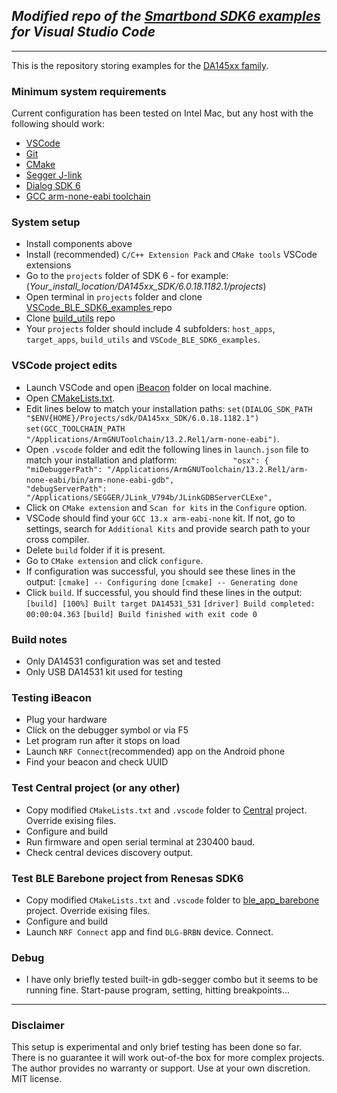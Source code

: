 ﻿## *Modified repo of the [Smartbond SDK6 examples](https://github.com/dialog-semiconductor/BLE_SDK6_examples) for Visual Studio Code*
---

This is the repository storing examples for the [DA145xx family](https://www.renesas.com/eu/en/products/interface-connectivity/wireless-communications/bluetooth-low-energy/da14531-smartbond-ultra-low-power-bluetooth-51-system-chip).

### Minimum system requirements
Current configuration has been tested on Intel Mac, but any host with the following should work:

- [VSCode](https://code.visualstudio.com/)
- [Git](https://git-scm.com/)
- [CMake](https://cmake.org/)
- [Segger J-link](https://www.segger.com/downloads/jlink/)
- [Dialog SDK 6](https://www.renesas.com/us/en/document/swo/sdk601811821-da1453x-da145856?r=1564826)
- [GCC arm-none-eabi toolchain](https://developer.arm.com/downloads/-/arm-gnu-toolchain-downloads)

### System setup
- Install components above
- Install (recommended) `C/C++ Extension Pack` and `CMake tools` VSCode extensions
- Go to the `projects` folder of SDK 6 - for example: (*Your_install_location/DA145xx_SDK/6.0.18.1182.1/projects*)
- Open terminal in `projects` folder and clone [VSCode_BLE_SDK6_examples
](https://github.com/vvveasel/VSCode_BLE_SDK6_examples) repo
- Clone [build_utils](https://github.com/vvveasel/build_utils) repo
- Your `projects` folder should include 4 subfolders: `host_apps`, `target_apps`, `build_utils` and `VSCode_BLE_SDK6_examples`.
### VSCode project edits
- Launch VSCode and open [iBeacon](./connectivity/ibeacon/) folder on local machine.
- Open [CMakeLists.txt](./connectivity/ibeacon/CMakeLists.txt).
- Edit lines below to match your installation paths:
`set(DIALOG_SDK_PATH "$ENV{HOME}/Projects/sdk/DA145xx_SDK/6.0.18.1182.1")`
`set(GCC_TOOLCHAIN_PATH "/Applications/ArmGNUToolchain/13.2.Rel1/arm-none-eabi")`.
- Open `.vscode` folder and edit the following lines in `launch.json` file to match your installation and platform:
`            "osx": {`
`               "miDebuggerPath": "/Applications/ArmGNUToolchain/13.2.Rel1/arm-none-eabi/bin/arm-none-eabi-gdb",`
`                "debugServerPath": "/Applications/SEGGER/JLink_V794b/JLinkGDBServerCLExe",`
- Click on `CMake extension` and `Scan for kits` in the `Configure` option.
- VSCode should find your `GCC 13.x arm-eabi-none` kit. If not, go to settings, search for `Additional Kits` and provide search path to your cross compiler.
- Delete `build` folder if it is present.
- Go to `CMake extension` and click `configure`.
- If configuration was successful, you should see these lines in the output:
`[cmake] -- Configuring done`
`[cmake] -- Generating done`
- Click `build`. If successful, you should find these lines in the output:
`[build] [100%] Built target DA14531_531`
`[driver] Build completed: 00:00:04.363`
`[build] Build finished with exit code 0`
### Build notes
- Only DA14531 configuration was set and tested
- Only USB DA14531 kit used for testing
### Testing iBeacon
- Plug your hardware
- Click on the debugger symbol or via F5
- Let program run after it stops on load
- Launch `NRF Connect`(recommended) app on the Android phone
- Find your beacon and check UUID
### Test Central project (or any other)
- Copy modified `CMakeLists.txt` and `.vscode` folder to [Central](./connectivity/central/) project. Override exising files.
- Configure and build
- Run firmware and open serial terminal at 230400 baud.
- Check central devices discovery output.
### Test BLE Barebone project from Renesas SDK6
- Copy modified `CMakeLists.txt` and `.vscode` folder to [ble_app_barebone](../target_apps/ble_examples/ble_app_barebone/) project. Override exising files.
- Configure and build
- Launch `NRF Connect` app and find `DLG-BRBN` device. Connect.
### Debug
- I have only briefly tested built-in gdb-segger combo but it seems to be running fine. Start-pause program, setting, hitting breakpoints...
---
### Disclaimer
This setup is experimental and only brief testing has been done so far. There is no guarantee it will work out-of-the box for more complex projects. The author provides no warranty or support. Use at your own discretion. MIT license. 